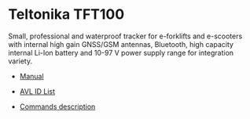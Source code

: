 # Teltonika TFT100

Small, professional and waterproof tracker for e-forklifts and e-scooters with internal high gain GNSS/GSM antennas, Bluetooth, high capacity internal Li-Ion battery and 10-97 V power supply range for integration variety.

* [Manual](https://wiki.teltonika-sas.com/view/Category:TFT100_Manual)

* [AVL ID List](https://wiki.teltonika-mobility.com/view/TFT100_AVL_ID_List)

* [Commands description](https://wiki.teltonika-sas.com/view/TFT100_SMS/GPRS_Commands)
